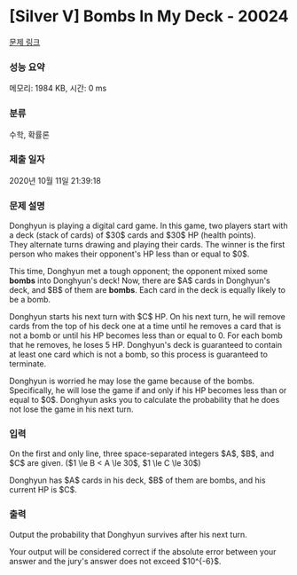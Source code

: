 # [Silver V] Bombs In My Deck - 20024 

[문제 링크](https://www.acmicpc.net/problem/20024) 

### 성능 요약

메모리: 1984 KB, 시간: 0 ms

### 분류

수학, 확률론

### 제출 일자

2020년 10월 11일 21:39:18

### 문제 설명

<p>Donghyun is playing a digital card game. In this game, two players start with a deck (stack of cards) of $30$ cards and $30$ HP (health points). <br>
They alternate turns drawing and playing their cards. The winner is the first person who makes their opponent's HP less than or equal to $0$.</p>

<p>This time, Donghyun met a tough opponent; the opponent mixed some <strong>bombs</strong> into Donghyun's deck! Now, there are $A$ cards in Donghyun's deck, and $B$ of them are <strong>bombs</strong>. Each card in the deck is equally likely to be a bomb.</p>

<p>Donghyun starts his next turn with $C$ HP. On his next turn, he will remove cards from the top of his deck one at a time until he removes a card that is not a bomb or until his HP becomes less than or equal to 0. For each bomb that he removes, he loses 5 HP. Donghyun's deck is guaranteed to contain at least one card which is not a bomb, so this process is guaranteed to terminate.</p>

<p>Donghyun is worried he may lose the game because of the bombs. Specifically, he will lose the game if and only if his HP becomes less than or equal to $0$. Donghyun asks you to calculate the probability that he does not lose the game in his next turn.</p>

### 입력 

 <p>On the first and only line, three space-separated integers $A$, $B$, and $C$ are given. ($1 \le B < A \le 30$, $1 \le C \le 30$)</p>

<p>Donghyun has $A$ cards in his deck, $B$ of them are bombs, and his current HP is $C$.</p>

### 출력 

 <p>Output the probability that Donghyun survives after his next turn.</p>

<p>Your output will be considered correct if the absolute error between your answer and the jury's answer does not exceed $10^{-6}$.</p>

